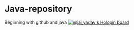 # Java-repository
Beginning with github and java
[![@jai_yadav's Holopin board](https://holopin.io/api/user/board?user=jai_yadav)](https://holopin.io/@jai_yadav)
